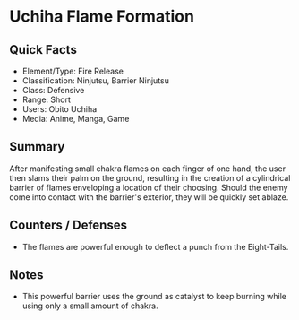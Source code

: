 # Uchiha Flame Formation

## Quick Facts
- Element/Type: Fire Release
- Classification: Ninjutsu, Barrier Ninjutsu
- Class: Defensive
- Range: Short
- Users: Obito Uchiha
- Media: Anime, Manga, Game

## Summary
After manifesting small chakra flames on each finger of one hand, the user then slams their palm on the ground, resulting in the creation of a cylindrical barrier of flames enveloping a location of their choosing. Should the enemy come into contact with the barrier's exterior, they will be quickly set ablaze.

## Counters / Defenses
- The flames are powerful enough to deflect a punch from the Eight-Tails.

## Notes
- This powerful barrier uses the ground as catalyst to keep burning while using only a small amount of chakra.
